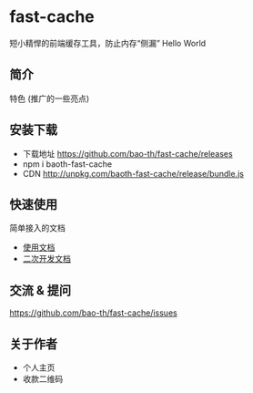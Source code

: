 ﻿# fast-cache

短小精悍的前端缓存工具，防止内存“侧漏”
Hello World

## 简介

特色 (推广的一些亮点)

## 安装下载

- 下载地址 https://github.com/bao-th/fast-cache/releases
-  npm i baoth-fast-cache
-  CDN http://unpkg.com/baoth-fast-cache/release/bundle.js

## 快速使用

简单接入的文档

- [使用文档](./doc/use/README.md)
- [二次开发文档](./doc/dev/README.md)

## 交流 & 提问

https://github.com/bao-th/fast-cache/issues

## 关于作者

- 个人主页
- 收款二维码
